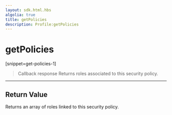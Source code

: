```yaml
---
layout: sdk.html.hbs
algolia: true
title: getPolicies
description: Profile:getPolicies
---
```

  

# getPolicies
[snippet=get-policies-1]

> Callback response
Returns roles associated to this security policy.

---

## Return Value

Returns an array of roles linked to this security policy.
